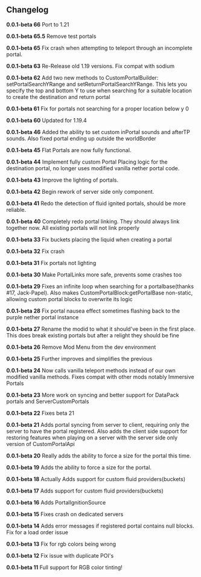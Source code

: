 ## Changelog
**0.0.1-beta 66**
Port to 1.21

**0.0.1-beta 65.5**
Remove test portals

**0.0.1-beta 65**
Fix crash when attempting to teleport through an incomplete portal.

**0.0.1-beta 63**
Re-Release old 1.19 versions. Fix compat with sodium

**0.0.1-beta 62**
Add two new methods to CustomPortalBuilder: setPortalSearchYRange and setReturnPortalSearchYRange. This lets you specify the top and bottom Y to use when searching for a suitable location to create the destination and return portal

**0.0.1-beta 61**
Fix for portals not searching for a proper location below y 0

**0.0.1-beta 60**
Updated for 1.19.4

**0.0.1-beta 46**
Added the ability to set custom inPortal sounds and afterTP sounds. Also fixed portal ending up outside the worldBorder

**0.0.1-beta 45**
Flat Portals are now fully functional.

**0.0.1-beta 44**
Implement fully custom Portal Placing logic for the destination portal, no longer uses modified vanilla nether portal code.

**0.0.1-beta 43**
Improve the lighting of portals.

**0.0.1-beta 42**
Begin rework of server side only component.

**0.0.1-beta 41**
Redo the detection of fluid ignited portals, should be more reliable. 

**0.0.1-beta 40**
Completely redo portal linking. They should always link together now. All existing portals will not link properly

**0.0.1-beta 33**
Fix buckets placing the liquid when creating a portal

**0.0.1-beta 32**
Fix crash

**0.0.1-beta 31**
Fix portals not lighting

**0.0.1-beta 30**
Make PortalLinks more safe, prevents some crashes too

**0.0.1-beta 29**
Fixes an infinite loop when searching for a portalbase(thanks #17, Jack-Papel). Also makes CustomPortalBlock:getPortalBase non-static, allowing custom portal blocks to overwrite its logic

**0.0.1-beta 28**
Fix portal nausea effect sometimes flashing back to the purple nether portal instance

**0.0.1-beta 27**
Rename the modid to what it should've been in the first place. This does break existing portals but after a relight they should be fine

**0.0.1-beta 26**
Remove Mod Menu from the dev environment 

**0.0.1-beta 25**
Further improves and simplifies the previous

**0.0.1-beta 24**
Now calls vanilla teleport methods instead of our own modified vanilla methods. Fixes compat with other mods notably Immersive Portals

**0.0.1-beta 23**
More work on syncing and better support for DataPack portals and ServerCustomPortals

**0.0.1-beta 22**
Fixes beta 21

**0.0.1-beta 21**
Adds portal syncing from server to client, requiring only the server to have the portal registered.
Also adds the client side support for restoring features when playing on a server with the server side only version of CustomPortalApi

**0.0.1-beta 20**
Really adds the ability to force a size for the portal this time.

**0.0.1-beta 19**
Adds the ability to force a size for the portal.

**0.0.1-beta 18**
Actually Adds support for custom fluid providers(buckets)

**0.0.1-beta 17**
Adds support for custom fluid providers(buckets)

**0.0.1-beta 16**
Adds PortalIgnitionSource

**0.0.1-beta 15**
Fixes crash on dedicated servers

**0.0.1-beta 14**
Adds error messages if registered portal contains null blocks.
Fix for a load order issue

**0.0.1-beta 13**
Fix for rgb colors being wrong

**0.0.1-beta 12**
Fix issue with duplicate POI's

**0.0.1-beta 11**
Full support for RGB color tinting!



